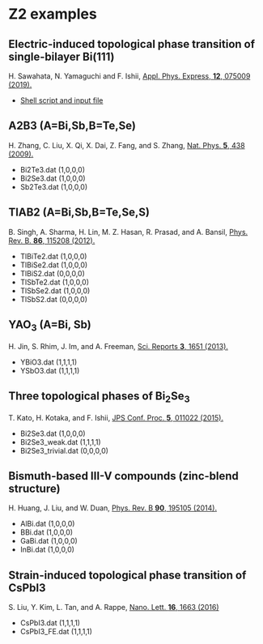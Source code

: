 # Z2 examples

## Electric-induced topological phase transition of single-bilayer Bi(111)
H. Sawahata, N. Yamaguchi and F. Ishii,
[Appl. Phys. Express, **12**, 075009 (2019).](https://iopscience.iop.org/article/10.7567/1882-0786/ab25d3)
- [Shell script and input file](https://github.com/hikaruri/OpenMX-StrainvsElec)

## A2B3 (A=Bi,Sb,B=Te,Se)
H. Zhang, C. Liu, X. Qi, X. Dai, Z. Fang, and S. Zhang, [Nat. Phys. **5**, 438 (2009).](https://www.nature.com/articles/nphys1270)
- Bi2Te3.dat (1,0,0,0)
- Bi2Se3.dat (1,0,0,0)
- Sb2Te3.dat (1,0,0,0)

## TlAB2 (A=Bi,Sb,B=Te,Se,S)
B. Singh, A. Sharma, H. Lin, M. Z. Hasan, R. Prasad, and A. Bansil, [Phys. Rev. B. **86**, 115208 (2012).](https://journals.aps.org/prb/abstract/10.1103/PhysRevB.86.115208)
- TlBiTe2.dat (1,0,0,0)
- TlBiSe2.dat (1,0,0,0)
- TlBiS2.dat (0,0,0,0)
- TlSbTe2.dat (1,0,0,0)
- TlSbSe2.dat (1,0,0,0)
- TlSbS2.dat (0,0,0,0)

## YAO$_3$ (A=Bi, Sb)
H. Jin, S. Rhim, J. Im, and A. Freeman, [Sci. Reports **3**, 1651 (2013).](https://www.nature.com/articles/srep01651)
- YBiO3.dat (1,1,1,1)
- YSbO3.dat (1,1,1,1)

## Three topological phases of Bi$_2$Se$_3$
T. Kato, H. Kotaka, and F. Ishii, [JPS Conf. Proc. **5**, 011022 (2015).](https://journals.jps.jp/doi/10.7566/JPSCP.5.011022)
- Bi2Se3.dat (1,0,0,0)
- Bi2Se3_weak.dat (1,1,1,1)
- Bi2Se3_trivial.dat (0,0,0,0)

## Bismuth-based III-V compounds (zinc-blend structure)
H. Huang, J. Liu, and W. Duan, [Phys. Rev. B **90**, 195105 (2014).](https://journals.aps.org/prb/abstract/10.1103/PhysRevB.90.195105)
- AlBi.dat (1,0,0,0)
- BBi.dat (1,0,0,0)
- GaBi.dat (1,0,0,0)
- InBi.dat (1,0,0,0)

## Strain-induced topological phase transition of CsPbI3
S. Liu, Y. Kim, L. Tan, and A. Rappe, [Nano. Lett. **16**, 1663 (2016)](https://pubs.acs.org/doi/pdf/10.1021/acs.nanolett.5b04545)
- CsPbI3.dat (1,1,1,1)
- CsPbI3_FE.dat (1,1,1,1)